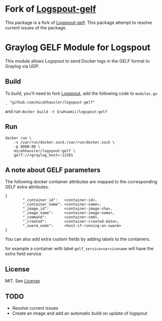 # Fork of [Logspout-gelf](https://github.com/micahhausler/logspout-gelf)

This package is a fork of [Logspout-gelf](https://github.com/micahhausler/logspout-gelf). This package attempt to resolve current issues of the package.

# Graylog GELF Module for Logspout
This module allows Logspout to send Docker logs in the GELF format to Graylog via UDP.

## Build
To build, you'll need to fork [Logspout](https://github.com/gliderlabs/logspout), add the following code to `modules.go` 

```
_ "github.com/micahhausler/logspout-gelf"
```
and run `docker build -t $(whoami)/logspout:gelf`

## Run

```
docker run \
    -v /var/run/docker.sock:/var/run/docker.sock \
    -p 8000:80 \
    micahhausler/logspout:gelf \
    gelf://<graylog_host>:12201

```

## A note about GELF parameters
The following docker container attributes are mapped to the corresponding GELF extra attributes.

```
{
        "_container_id":   <container-id>,
        "_container_name": <container-name>,
        "_image_id":       <container-image-sha>,
        "_image_name":     <container-image-name>,
        "_command":        <container-cmd>,
        "_created":        <container-created-date>,
        "_swarm_node":     <host-if-running-on-swarm>
}
```

You can also add extra custom fields by adding labels to the containers.

for example 
a container with label ```gelf_service=servicename``` will have the extra field service



## License
MIT. See [License](LICENSE)


## TODO

 - Resolve current issues
 - Create an image and add an automatic build on update of logspout 